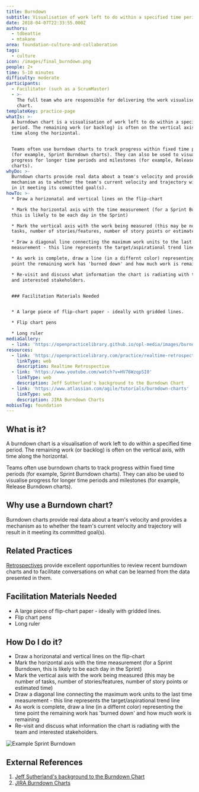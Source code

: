 ```yaml
---
title: Burndown
subtitle: Visualisation of work left to do within a specified time period
date: 2018-04-07T22:33:55.000Z
authors:
  - tdbeattie
  - mtakane
area: foundation-culture-and-collaboration
tags:
  - culture
icon: /images/final_burndown.png
people: 2+
time: 5-10 minutes
difficulty: moderate
participants:
  - Facilitator (such as a ScrumMaster)
  - >-
    The full team who are responsible for delivering the work visualised on the
    chart.
templateKey: practice-page
whatIs: >-
  A burndown chart is a visualisation of work left to do within a specified time
  period. The remaining work (or backlog) is often on the vertical axis, with
  time along the horizontal. 


  Teams often use burndown charts to track progress within fixed time periods
  (for example, Sprint Burndown charts). They can also be used to visualise
  progress for longer time periods and milestones (for example, Release Burndown
  charts).
whyDo: >-
  Burndown charts provide real data about a team's velocity and provides a
  mechanism as to whether the team's current velocity and trajectory will result
  in it meeting its committed goal(s).
howTo: >-
  * Draw a horizonatal and vertical lines on the flip-chart

  * Mark the horizontal axis with the time measurement (for a Sprint Burndown,
  this is likely to be each day in the Sprint)

  * Mark the vertical axis with the work being measured (this may be number of
  tasks, number of stories/features, number of story points or estimated time)

  * Draw a diagonal line connecting the maximum work units to the last time
  measurement - this line represents the target/aspirational trend line

  * As work is complete, draw a line (in a differnt color) representing the time
  point the remaining work has 'burned down' and how much work is remaining

  * Re-visit and discuss what information the chart is radiating with the team
  and interested stakeholders.


  ### Facilitation Materials Needed


  * A large piece of flip-chart paper - ideally with gridded lines.

  * Flip chart pens

  * Long ruler
mediaGallery:
  - link: 'https://openpracticelibrary.github.io/opl-media/images/burndown.png'
resources:
  - link: 'https://openpracticelibrary.com/practice/realtime-retrospective/'
    linkType: web
    description: Realtime Retrospective
  - link: 'https://www.youtube.com/watch?v=HV76WzqpSI0'
    linkType: web
    description: Jeff Sutherland's background to the Burndown Chart
  - link: 'https://www.atlassian.com/agile/tutorials/burndown-charts'
    linkType: web
    description: JIRA Burndown Charts
mobiusTag: foundation
---
```

## What is it?

A burndown chart is a visualisation of work left to do within a specified time period. The remaining work (or backlog) is often on the vertical axis, with time along the horizontal.

Teams often use burndown charts to track progress within fixed time periods (for example, Sprint Burndown charts). They can also be used to visualise progress for longer time periods and milestones (for example, Release Burndown charts).

## Why use a Burndown chart?

Burndown charts provide real data about a team's velocity and provides a mechanism as to whether the team's current velocity and trajectory will result in it meeting its committed goal(s).

## Related Practices

[Retrospectives](/practice/realtime-retrospective/) provide excellent opportunities to review recent burndown charts and to facilitate conversations on what can be learned from the data presented in them.

## Facilitation Materials Needed

* A large piece of flip-chart paper - ideally with gridded lines.
* Flip chart pens
* Long ruler

## How Do I do it?

* Draw a horizonatal and vertical lines on the flip-chart
* Mark the horizontal axis with the time measurement (for a Sprint Burndown, this is likely to be each day in the Sprint)
* Mark the vertical axis with the work being measured (this may be number of tasks, number of stories/features, number of story points or estimated time)
* Draw a diagonal line connecting the maximum work units to the last time measurement - this line represents the target/aspirational trend line
* As work is complete, draw a line (in a differnt color) representing the time point the remaining work has 'burned down' and how much work is remaining
* Re-visit and discuss what information the chart is radiating with the team and interested stakeholders.

![Example Sprint Burndown](/images/burndown.png)

## External References

1. [Jeff Sutherland's background to the Burndown Chart](https://www.youtube.com/watch?v=HV76WzqpSI0)
2. [JIRA Burndown Charts](https://www.atlassian.com/agile/tutorials/burndown-charts)
